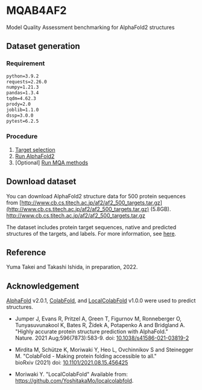 # MQAB4AF2

Model Quality Assessment benchmarking for AlphaFold2 structures

## Dataset generation
### Requirement

```txt
python=3.9.2
requests=2.26.0
numpy=1.21.3
pandas=1.3.4
tqdm=4.62.3
prody=2.0
joblib=1.1.0
dssp=3.0.0
pytest=6.2.5
```

### Procedure
1. [Target selection](./src/data/README.md)
2. [Run AlphaFold2](./src/alphafold/README.md)
3. [Optional] [Run MQA methods](./src/mqa/README.md)

## Download dataset
You can download AlphaFold2 structure data for 500 protein sequences from [http://www.cb.cs.titech.ac.jp/af2/af2_500_targets.tar.gz](http://www.cb.cs.titech.ac.jp/af2/af2_500_targets.tar.gz) (5.8GB).
http://www.cb.cs.titech.ac.jp/af2/af2_500_targets.tar.gz

The dataset includes protein target sequences, native and predicted structures of the targets, and labels.
For more information, see [here](./data/out/dataset/compress/README.md).

## Reference
Yuma Takei and Takashi Ishida, in preparation, 2022.


## Acknowledgement
[AlphaFold](https://github.com/deepmind/alphafold) v2.0.1, [ColabFold](https://github.com/sokrypton/ColabFold), and [LocalColabFold](https://github.com/YoshitakaMo/localcolabfold) v1.0.0 were used to predict structures.

- Jumper J, Evans R, Pritzel A, Green T, Figurnov M, Ronneberger O, Tunyasuvunakool K, Bates R, Žídek A, Potapenko A and Bridgland A. "Highly accurate protein structure prediction with AlphaFold."<br />
  Nature. 2021 Aug;596(7873):583-9. doi: [10.1038/s41586-021-03819-2](https://doi.org/10.1038/s41586-021-03819-2)

- Mirdita M, Schütze K, Moriwaki Y, Heo L, Ovchinnikov S and Steinegger M. "ColabFold - Making protein folding accessible to all." <br />
  bioRxiv (2021) doi: [10.1101/2021.08.15.456425](https://www.biorxiv.org/content/10.1101/2021.08.15.456425v2)

- Moriwaki Y. "LocalColabFold" Available from: https://github.com/YoshitakaMo/localcolabfold.
